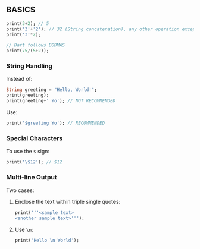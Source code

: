 ## BASICS

```dart
print(3+2); // 5
print('3'+'2'); // 32 (String concatenation), any other operation except plus while stated within quotes, are treated as characters
print('3'*2);

// Dart follows BODMAS
print(75/(5+2));
```

### String Handling
Instead of:

```dart
String greeting = "Hello, World!";
print(greeting);
print(greeting+' Yo'); // NOT RECOMMENDED
```

Use:

```dart
print('$greeting Yo'); // RECOMMENDED
```

### Special Characters
To use the `$` sign:

```dart
print('\$12'); // $12
```

### Multi-line Output
Two cases:

1. Enclose the text within triple single quotes:

   ```dart
   print('''<sample text>
   <another sample text>''');
   ```

2. Use `\n`:

   ```dart
   print('Hello \n World');
   ```

